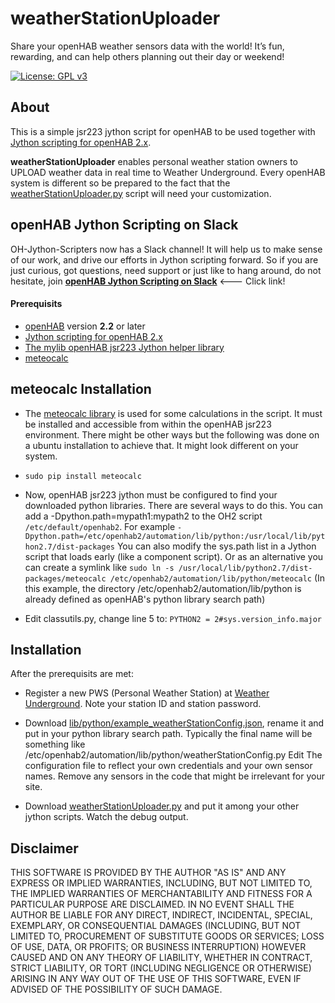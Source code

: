 # weatherStationUploader
Share your openHAB weather sensors data with the world!  It’s fun, rewarding, and can help others planning out their day or weekend!

[![License: GPL v3](https://img.shields.io/badge/License-GPL%20v3-blue.svg)](https://www.gnu.org/licenses/gpl-3.0)

## About
This is a simple jsr223 jython script for openHAB to be used together with [Jython scripting for openHAB 2.x](https://github.com/OH-Jython-Scripters/openhab2-jython).

**weatherStationUploader** enables personal weather station owners to UPLOAD weather data in real time to Weather Underground. Every openHAB system is different so be prepared to the fact that the [weatherStationUploader.py](https://raw.githubusercontent.com/OH-Jython-Scripters/weatherStationUploader/master/weatherStationUploader.py) script will need your customization.

## openHAB Jython Scripting on Slack
OH-Jython-Scripters now has a Slack channel! It will help us to make sense of our work, and drive our efforts in Jython scripting forward. So if you are just curious, got questions, need support or just like to hang around, do not hesitate, join [**openHAB Jython Scripting on Slack**](https://join.slack.com/t/besynnerlig/shared_invite/enQtMzI3NzIyNTAzMjM1LTdmOGRhOTAwMmIwZWQ0MTNiZTU0MTY0MDk3OTVkYmYxYjE4NDE4MjcxMjg1YzAzNTJmZDM3NzJkYWU2ZDkwZmY) <--- Click link!

#### Prerequisits
* [openHAB](https://docs.openhab.org/index.html) version **2.2** or later
* [Jython scripting for openHAB 2.x](https://github.com/OH-Jython-Scripters/openhab2-jython)
* [The mylib openHAB jsr223 Jython helper library](https://github.com/OH-Jython-Scripters/mylib)
* [meteocalc](https://github.com/OH-Jython-Scripters/weatherStationUploader/blob/master/README.md#about#meteocalc%20Installation)

## meteocalc Installation
* The [meteocalc library](https://pypi.org/project/meteocalc/) is used for some calculations in the script. It must be installed and accessible from within the openHAB jsr223 environment. There might be other ways but the following was done on a ubuntu installation to achieve that. It might look different on your system.

* `sudo pip install meteocalc`
* Now, openHAB jsr223 jython must be configured to find your downloaded python libraries. There are several ways to do this. You can add a -Dpython.path=mypath1:mypath2 to the OH2 script `/etc/default/openhab2`. For example `-Dpython.path=/etc/openhab2/automation/lib/python:/usr/local/lib/python2.7/dist-packages` You can also modify the sys.path list in a Jython script that loads early (like a component script). Or as an alternative you can create a symlink like `sudo ln -s /usr/local/lib/python2.7/dist-packages/meteocalc /etc/openhab2/automation/lib/python/meteocalc` (In this example, the directory /etc/openhab2/automation/lib/python is already defined as openHAB's python library search path)
* Edit classutils.py, change line 5 to: `PYTHON2 = 2#sys.version_info.major`

## Installation
After the prerequisits are met:
* Register a new PWS (Personal Weather Station) at [Weather Underground](https://www.wunderground.com/personal-weather-station/signup). Note your station ID and station password.

* Download [lib/python/example_weatherStationConfig.json](https://raw.githubusercontent.com/OH-Jython-Scripters/weatherStationUploader/master/lib/python/example_weatherStationConfig.json), rename it and put in your python library search path. Typically the final name will be something like /etc/openhab2/automation/lib/python/weatherStationConfig.py
Edit The configuration file to reflect your own credentials and your own sensor names. Remove any sensors in the code that might be irrelevant for your site.
* Download [weatherStationUploader.py](https://raw.githubusercontent.com/OH-Jython-Scripters/weatherStationUploader/master/weatherStationUploader.py) and put it among your other jython scripts. Watch the debug output.


## Disclaimer
THIS SOFTWARE IS PROVIDED BY THE AUTHOR "AS IS" AND ANY EXPRESS OR IMPLIED WARRANTIES, INCLUDING, BUT NOT LIMITED TO, THE IMPLIED WARRANTIES OF MERCHANTABILITY AND FITNESS FOR A PARTICULAR PURPOSE ARE DISCLAIMED. IN NO EVENT SHALL THE AUTHOR BE LIABLE FOR ANY DIRECT, INDIRECT, INCIDENTAL, SPECIAL, EXEMPLARY, OR CONSEQUENTIAL DAMAGES (INCLUDING, BUT NOT LIMITED TO, PROCUREMENT OF SUBSTITUTE GOODS OR SERVICES; LOSS OF USE, DATA, OR PROFITS; OR BUSINESS INTERRUPTION) HOWEVER CAUSED AND ON ANY THEORY OF LIABILITY, WHETHER IN CONTRACT, STRICT LIABILITY, OR TORT (INCLUDING NEGLIGENCE OR OTHERWISE) ARISING IN ANY WAY OUT OF THE USE OF THIS SOFTWARE, EVEN IF ADVISED OF THE POSSIBILITY OF SUCH DAMAGE.
